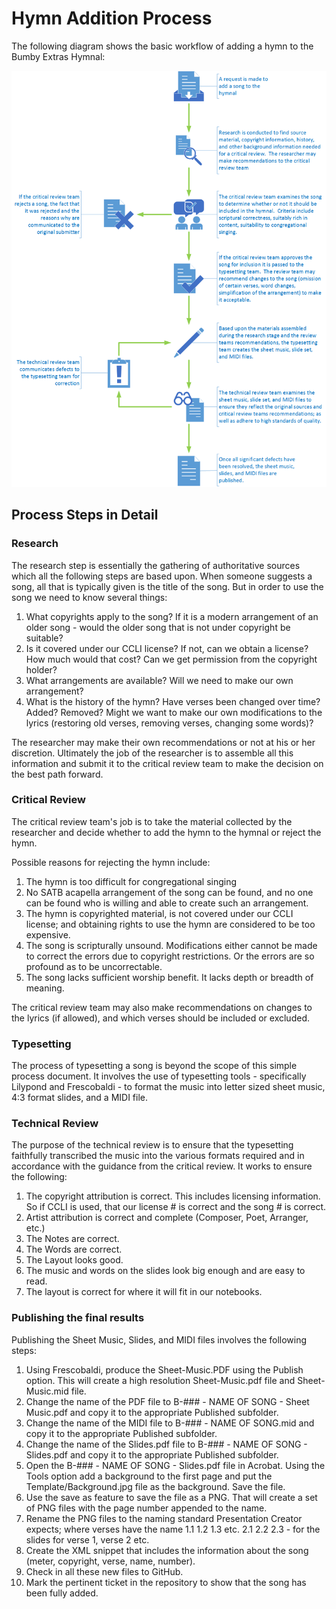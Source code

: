 # Hymn Addition Process

The following diagram shows the basic workflow of adding a hymn to the Bumby Extras Hymnal:

![](process_for_adding_a_song.png)

## Process Steps in Detail

### Research

The research step is essentially the gathering of authoritative sources which all the following steps are based upon.  When someone suggests a song, all that is typically given is the title of the song.  But in order to use the song we need to know several things:

1. What copyrights apply to the song?  If it is a modern arrangement of an older song - would the older song that is not under copyright be suitable?
2. Is it covered under our CCLI license?  If not, can we obtain a license?  How much would that cost?  Can we get permission from the copyright holder?
3. What arrangements are available?  Will we need to make our own arrangement?
4. What is the history of the hymn?  Have verses been changed over time?  Added?  Removed?  Might we want to make our own modifications to the lyrics (restoring old verses, removing verses, changing some words)?

The researcher may make their own recommendations or not at his or her discretion.  Ultimately the job of the researcher is to assemble all this information and submit it to the critical review team to make the decision on the best path forward.

### Critical Review

The critical review team's job is to take the material collected by the researcher and decide whether to add the hymn to the hymnal or reject the hymn.

Possible reasons for rejecting the hymn include:

1. The hymn is too difficult for congregational singing
2. No SATB acapella arrangement of the song can be found, and no one can be found who is willing and able to create such an arrangement.
3. The hymn is copyrighted material, is not covered under our CCLI license; and obtaining rights to use the hymn are considered to be too expensive.
4. The song is scripturally unsound.  Modifications either cannot be made to correct the errors due to copyright restrictions.  Or the errors are so profound as to be uncorrectable.
5. The song lacks sufficient worship benefit.  It lacks depth or breadth of meaning.

The critical review team may also make recommendations on changes to the lyrics (if allowed), and which verses should be included or excluded.

### Typesetting

The process of typesetting a song is beyond the scope of this simple process document.  It involves the use of typesetting tools - specifically Lilypond and Frescobaldi - to format the music into letter sized sheet music, 4:3 format slides, and a MIDI file.

### Technical Review

The purpose of the technical review is to ensure that the typesetting faithfully transcribed the music into the various formats required and in accordance with the guidance from the critical review.  It works to ensure the following:

1. The copyright attribution is correct.  This includes licensing information.
   So if CCLI is used, that our license # is correct and the song # is correct.
3. Artist attribution is correct and complete (Composer, Poet, Arranger, etc.)
4. The Notes are correct.
5. The Words are correct.
6. The Layout looks good.
7. The music and words on the slides look big enough and are easy to read.
8. The layout is correct for where it will fit in our notebooks.

### Publishing the final results

Publishing the Sheet Music, Slides, and MIDI files involves the following steps:

1. Using Frescobaldi, produce the Sheet-Music.PDF using the Publish option.  This
   will create a high resolution Sheet-Music.pdf file and Sheet-Music.mid file.
2. Change the name of the PDF file to B-### - NAME OF SONG - Sheet Music.pdf and
   copy it to the appropriate Published subfolder.
3. Change the name of the MIDI file to B-### - NAME OF SONG.mid and copy it to
   the appropriate Published subfolder.
4. Change the name of the Slides.pdf file to B-### - NAME OF SONG - Slides.pdf and
   copy it to the appropriate Published subfolder.
5. Open the B-### - NAME OF SONG - Slides.pdf file in Acrobat.  Using the Tools
   option add a background to the first page and put the Template/Background.jpg file
   as the background.  Save the file.
6. Use the save as feature to save the file as a PNG.  That will create a set of
   PNG files with the page number appended to the name.
7. Rename the PNG files to the naming standard Presentation Creator expects; where
   verses have the name 1.1 1.2 1.3 etc. 2.1 2.2 2.3 - for the slides for verse 1,
   verse 2 etc.
8. Create the XML snippet that includes the information about the song (meter,
   copyright, verse, name, number).
9. Check in all these new files to GitHub.
10. Mark the pertinent ticket in the repository to show that the song has been
    fully added.